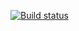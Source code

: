 [![Build status](https://ci.appveyor.com/api/projects/status/pfu44qms365rl5u6?svg=true)](https://ci.appveyor.com/project/sabir116rus/pageobject)

